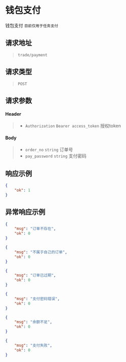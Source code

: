 # 钱包支付

钱包支付 `目前仅用于任务支付`

## 请求地址

> `trade/payment`

## 请求类型

> `POST`

## 请求参数

#### Header

> - `Authorization` `Bearer access_token` 授权token

#### Body

> - `order_no` `string` 订单号
> - `pay_password` `string` 支付密码

## 响应示例

```json
{
    "ok": 1
}
```

## 异常响应示例

```json
{
    "msg": "订单不存在",
    "ok": 0
}
```

```json
{
    "msg": "不属于自己的订单",
    "ok": 0
}
```

```json
{
    "msg": "订单已过期",
    "ok": 0
}
```

```json
{
    "msg": "支付密码错误",
    "ok": 0
}
```

```json
{
    "msg": "余额不足",
    "ok": 0
}
```

```json
{
    "msg": "支付失败",
    "ok": 0
}
```